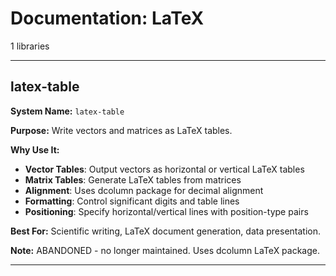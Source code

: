 # Documentation: LaTeX

1 libraries

---

## latex-table

**System Name:** `latex-table`

**Purpose:** Write vectors and matrices as LaTeX tables.

**Why Use It:**
- **Vector Tables**: Output vectors as horizontal or vertical LaTeX tables
- **Matrix Tables**: Generate LaTeX tables from matrices
- **Alignment**: Uses dcolumn package for decimal alignment
- **Formatting**: Control significant digits and table lines
- **Positioning**: Specify horizontal/vertical lines with position-type pairs

**Best For:** Scientific writing, LaTeX document generation, data presentation.

**Note:** ABANDONED - no longer maintained. Uses dcolumn LaTeX package.

---


